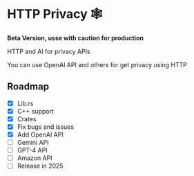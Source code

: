 # HTTP Privacy 🕸️

**Beta Version, usse with caution for production**

HTTP and AI for privacy APIs

You can use OpenAI API and others for get privacy using HTTP

## Roadmap

- [x] Lib.rs
- [x] C++ support
- [x] Crates
- [x] Fix bugs and issues
- [x] Add OpenAI API
- [ ] Gemini API
- [ ] GPT-4 API
- [ ] Amazon API
- [ ] Release in 2025

